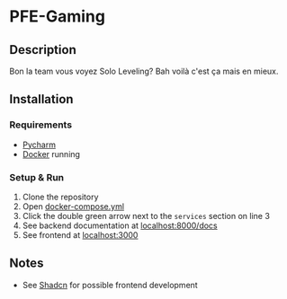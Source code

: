 # PFE-Gaming

## Description

Bon la team vous voyez Solo Leveling? Bah voilà c'est ça mais en mieux.

## Installation

### Requirements

- [Pycharm](https://www.jetbrains.com/pycharm/download/)
- [Docker](https://docs.docker.com/get-docker/) running

### Setup & Run

1. Clone the repository
2. Open [docker-compose.yml](docker-compose.yml)
3. Click the double green arrow next to the `services` section on line 3
4. See backend documentation at [localhost:8000/docs](http://localhost:8000/docs)
5. See frontend at [localhost:3000](http://localhost:3000)

## Notes

- See [Shadcn](https://ui.shadcn.com/docs) for possible frontend development

